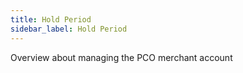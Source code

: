 ```yaml
---
title: Hold Period
sidebar_label: Hold Period
---
```


Overview about managing the PCO merchant account
